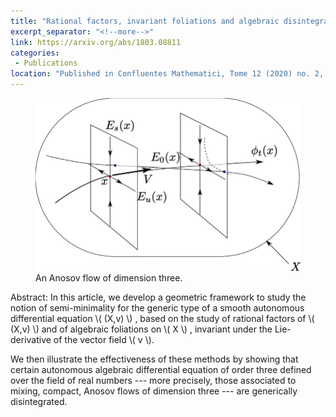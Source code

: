```yaml
---
title: "Rational factors, invariant foliations and algebraic disintegration of compact mixing Anosov flows of dimension 3"
excerpt_separator: "<!--more-->"
link: https://arxiv.org/abs/1803.08811
categories:
 - Publications
location: "Published in Confluentes Mathematici, Tome 12 (2020) no. 2, pp. 49-78."
---
```


<figure>
    <a href="/assets/images/Anosov.png"><img src="/assets/images/Anosov.png"></a>
    <figcaption>An Anosov flow of dimension three.</figcaption>
</figure>

Abstract: In this article, we develop a geometric framework to study the notion of semi-minimality for the generic type of a smooth autonomous differential equation  \\( (X,v) \\) , based on the study of rational factors of   \\( (X,v) \\) and of algebraic foliations on  \\( X \\) , invariant under the Lie-derivative of the vector field \\( v \\).


We then illustrate the effectiveness of these methods by showing that certain autonomous algebraic differential equation of order three defined over the field of real numbers --- more precisely, those associated to mixing, compact, Anosov flows of dimension three --- are generically disintegrated.


